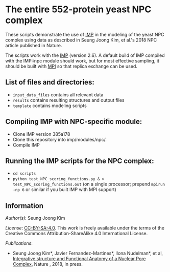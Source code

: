 # The entire 552-protein yeast NPC complex

These scripts demonstrate the use of [IMP](http://salilab.org/imp) in the modeling of the yeast NPC complex using data as described in Seung Joong Kim, et al.'s 2018 NPC article published in Nature. 

The scripts work with the [IMP](http://salilab.org/imp) (version 2.6).
A default build of IMP compiled with the IMP::npc module should work, but for most effective sampling, it should
be built with [MPI](http://integrativemodeling.org/nightly/doc/html/namespaceIMP_1_1mpi.html) so that replica exchange can be used.

## List of files and directories:

- `input_data_files`		            contains all relevant data
- `results`		                      contains resulting structures and output files
- `template`			                  contains modeling scripts

## Compiling IMP with NPC-specific module:
- Clone IMP version 385a178
- Clone this repository into imp/modules/npc/.
- Compile IMP

## Running the IMP scripts for the NPC complex:
- `cd scripts`
- `python test_NPC_scoring_functions.py & > test_NPC_scoring_functions.out` (on a single processor; prepend `mpirun -np 6` or similar if you built IMP with MPI support)

## Information

_Author(s)_: Seung Joong Kim

_License_: [CC-BY-SA-4.0](https://creativecommons.org/licenses/by-sa/4.0/legalcode).
This work is freely available under the terms of the Creative Commons
Attribution-ShareAlike 4.0 International License.

_Publications_:

- Seung Joong Kim\*, Javier Fernandez-Martines\*, Ilona Nudelman\*, et al, [Integrative structure and Functional Anatomy of a Nuclear Pore Complex](http://www.nature.com/nature/journal/), Nature , 2018, in press.

